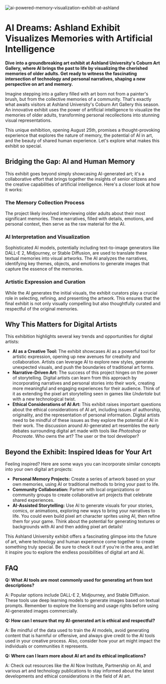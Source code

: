 ![ai-powered-memory-visualization-exhibit-at-ashland](https://images.pexels.com/photos/17485683/pexels-photo-17485683.png?auto=compress&cs=tinysrgb&fit=crop&h=627&w=1200)

# AI Dreams: Ashland Exhibit Visualizes Memories with Artificial Intelligence

**Dive into a groundbreaking art exhibit at Ashland University's Coburn Art Gallery, where AI brings the past to life by visualizing the cherished memories of older adults. Get ready to witness the fascinating intersection of technology and personal narratives, shaping a new perspective on art and memory.**

Imagine stepping into a gallery filled with art born not from a painter's brush, but from the collective memories of a community. That's exactly what awaits visitors at Ashland University's Coburn Art Gallery this season. An innovative exhibit uses the power of artificial intelligence to visualize the memories of older adults, transforming personal recollections into stunning visual representations.

This unique exhibition, opening August 25th, promises a thought-provoking experience that explores the nature of memory, the potential of AI in art, and the beauty of shared human experience. Let's explore what makes this exhibit so special.

## Bridging the Gap: AI and Human Memory

This exhibit goes beyond simply showcasing AI-generated art; it's a collaborative effort that brings together the insights of senior citizens and the creative capabilities of artificial intelligence. Here's a closer look at how it works:

### The Memory Collection Process

The project likely involved interviewing older adults about their most significant memories. These narratives, filled with details, emotions, and personal context, then serve as the raw material for the AI.

### AI Interpretation and Visualization

Sophisticated AI models, potentially including text-to-image generators like DALL-E 2, Midjourney, or Stable Diffusion, are used to translate these textual memories into visual artworks. The AI analyzes the narratives, identifying key themes, objects, and emotions to generate images that capture the essence of the memories.

### Artistic Expression and Curation

While the AI generates the initial visuals, the exhibit curators play a crucial role in selecting, refining, and presenting the artwork. This ensures that the final exhibit is not only visually compelling but also thoughtfully curated and respectful of the original memories.

## Why This Matters for Digital Artists

This exhibition highlights several key trends and opportunities for digital artists:

*   **AI as a Creative Tool:** The exhibit showcases AI as a powerful tool for artistic expression, opening up new avenues for creativity and collaboration. Artists can leverage AI to explore new styles, generate unexpected visuals, and push the boundaries of traditional art forms.
*   **Narrative-Driven Art:** The success of this project hinges on the power of storytelling. Digital artists can learn from this approach by incorporating narratives and personal stories into their work, creating more meaningful and engaging experiences for their audience. Think of it as extending the pixel art storytelling seen in games like *Undertale* but with a new technological twist.
*   **Ethical Considerations of AI Art:** This exhibit raises important questions about the ethical considerations of AI art, including issues of authorship, originality, and the representation of personal information. Digital artists need to be mindful of these issues as they explore the potential of AI in their work. The discussion around AI-generated art resembles the early debates surrounding digital art made with tools like *Photoshop* or *Procreate*. Who owns the art? The user or the tool developer?

## Beyond the Exhibit: Inspired Ideas for Your Art

Feeling inspired? Here are some ways you can incorporate similar concepts into your own digital art projects:

*   **Personal Memory Projects:** Create a series of artwork based on your own memories, using AI or traditional methods to bring your past to life.
*   **Community Collaboration:** Partner with local organizations or community groups to create collaborative art projects that celebrate shared experiences.
*   **AI-Assisted Storytelling:** Use AI to generate visuals for your stories, comics, or animations, exploring new ways to bring your narratives to life. You could even build pixel art character sprites using AI, then refine them for your game. Think about the potential for generating textures or backgrounds with AI and then adding pixel art details!

This Ashland University exhibit offers a fascinating glimpse into the future of art, where technology and human experience come together to create something truly special. Be sure to check it out if you're in the area, and let it inspire you to explore the endless possibilities of digital art and AI.

## FAQ

**Q: What AI tools are most commonly used for generating art from text descriptions?**

A: Popular options include DALL-E 2, Midjourney, and Stable Diffusion. These tools use deep learning models to generate images based on textual prompts. Remember to explore the licensing and usage rights before using AI-generated images commercially.

**Q: How can I ensure that my AI-generated art is ethical and respectful?**

A: Be mindful of the data used to train the AI models, avoid generating content that is harmful or offensive, and always give credit to the AI tools used in your creative process. Also, consider how your art might impact the individuals or communities it represents.

**Q: Where can I learn more about AI art and its ethical implications?**

A: Check out resources like the AI Now Institute, Partnership on AI, and various art and technology publications to stay informed about the latest developments and ethical considerations in the field of AI art.
